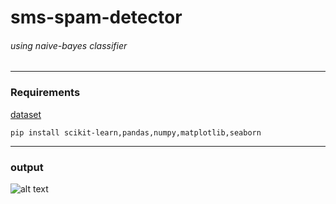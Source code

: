 # sms-spam-detector
###### using naive-bayes classifier
---
### Requirements

[dataset](https://www.kaggle.com/uciml/sms-spam-collection-dataset/version/1)
 ```
 pip install scikit-learn,pandas,numpy,matplotlib,seaborn
 ```
 ___
### output
![alt text](https://github.com/ravularohit/sms-spam-detector/blob/master/images/Screenshot%20from%202019-06-26%2021-21-41.png)
